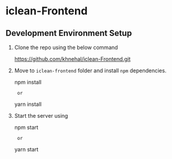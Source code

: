 
# iclean-Frontend


## Development Environment Setup


  1. Clone the repo using the below command

      https://github.com/khnehal/iclean-Frontend.git

  2. Move to `iclean-frontend` folder and install `npm` dependencies.

      npm install

          or

      yarn install

  3. Start the server using

      npm start

          or

      yarn start

